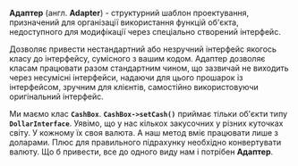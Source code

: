 **Адаптер** (англ. **Adapter**) - структурний шаблон проектування, призначений для організації використання функцій
об'єкта, недоступного для модифікації через спеціально створений інтерфейс.

Дозволяє привести нестандартний або незручний інтерфейс якогось класу до інтерфейсу, сумісного з вашим кодом.
Адаптер дозволяє класам працювати разом стандартним чином, що зазвичай не виходить через несумісні інтерфейси,
надаючи для цього прошарок із інтерфейсом, зручним для клієнтів, самостійно використовуючи оригінальний інтерфейс.

Ми маємо клас **`CashBox`**. **`CashBox->setCash()`** приймає тільки об'єкти типу **`DollarInterface`**.
Уявімо, що у нас кількох закусочних у різних куточках світу. У кожному їх своя валюта. А наш метод вміє працювати
лише з доларами. Плюс для правильного підрахунку необхідно конвертувати валюту. Що б привести, все до одного виду
нам і потрібен **Адаптер**.